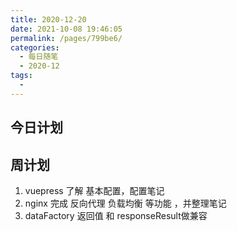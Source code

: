 ```yaml
---
title: 2020-12-20
date: 2021-10-08 19:46:05
permalink: /pages/799be6/
categories:
  - 每日随笔
  - 2020-12
tags:
  - 
---
```

## 今日计划  

## 周计划

1. vuepress 了解 基本配置，配置笔记
2. nginx 完成 反向代理 负载均衡 等功能 ，并整理笔记
3. dataFactory 返回值 和 responseResult做兼容